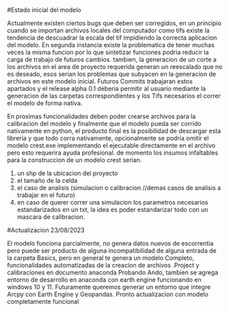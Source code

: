 #Estado inicial del modelo

Actualmente existen ciertos bugs que deben ser corregidos, en un principio cuando se importan archivos locales del computador como tifs existe la tendencia de descuadrar la escala del tif impidiendo la correcta aplicacion del modelo. En segunda instancia existe la problematica de tener muchas veces la misma funcion por lo que sintetizar funciones podria reducir la carga de trabajo de futuros cambios. tambien, la generacion de un corte a los archivos en el area de proyecto requerida generan un reescalado que no es deseado, esos serian los problemas que subyacen en la generacion de archivos en este modelo inicial. Futuros Commits trabajaran estos apartados y el release alpha 0.1 deberia permitir al usuario mediante la generacion de las carpetas correspondientes y los Tifs necesarios el correr el modelo de forma nativa.

En proximas funcionalidades deben poder crearse archivos para la calibracion del modelo y finalmente que el modelo pueda ser corrido nativamente en python, el producto final es la posibilidad de descargar esta libreria y que todo corra nativamente, opcionalmente se podria omitir el modelo crest.exe implementando el ejecutable directamente en el archivo pero esto requerira ayuda profesional. de momento los insumos infaltables para la construccion de un modelo crest serian.

1. un shp de la ubicacion del proyecto
2. el tamaño de la celda 
3. el caso de analisis (simulacion o calibracion //demas casos de analisis a trabajar en el futuro)
4. en caso de querer correr una simulacion los parametros necesarios estandarizados en un txt, la idea es poder estandarizar todo con un mascara de calibracion.


#Actualizacion 23/08/2023

El modelo funciona parcialmente, no genera datos nuevos de escorrentia pero puede ser producto de alguna incompatibilidad de alguna entrada de la carpeta Basics, pero en general te genera un modelo Completo, funcionalidades automatizadas de la creacion de archivos .Project y calibraciones en documento anaconda Probando Ando, tambien se agrega entorno de desarrollo en anaconda con earth engine funcionando en windows 10 y 11. Futuramente queremos generar un entorno que integre Arcpy con Earth Engine y Geopandas. Pronto actualizacion con modelo completamente funcional
